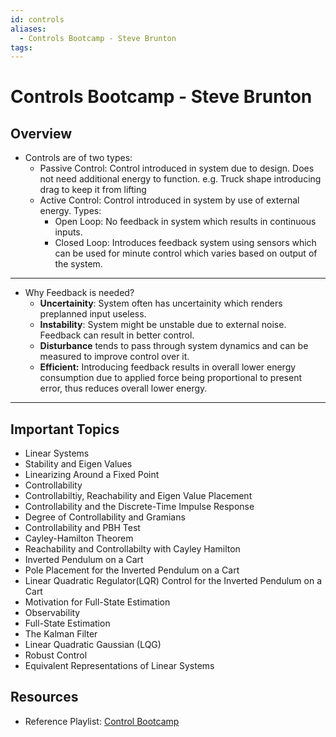```yaml
---
id: controls
aliases:
  - Controls Bootcamp - Steve Brunton
tags:
---
```


# Controls Bootcamp - Steve Brunton

## Overview

- Controls are of two types:
    - Passive Control: Control introduced in system due to design. Does not need additional energy to function. e.g. Truck shape introducing drag to keep it from lifting
    - Active Control: Control introduced in system by use of external energy. Types:
        - Open Loop: No feedback in system which results in continuous inputs.
        - Closed Loop: Introduces feedback system using sensors which can be used for minute control which varies based on output of the system.

---

- Why Feedback is needed?
    - **Uncertainity**: System often has uncertainity which renders preplanned input useless.
    - **Instability**: System might be unstable due to external noise. Feedback can result in better control.
    - **Disturbance** tends to pass through system dynamics and can be measured to improve control over it.
    - **Efficient:** Introducing feedback results in overall lower energy consumption due to applied force being proportional to present error, thus reduces overall lower energy.

---

## Important Topics

- Linear Systems
- Stability and Eigen Values
- Linearizing Around a Fixed Point
- Controllability
- Controllabiltiy, Reachability and Eigen Value Placement
- Controllability and the Discrete-Time Impulse Response
- Degree of Controllability and Gramians
- Controllability and PBH Test
- Cayley-Hamilton Theorem
- Reachability and Controllabilty with Cayley Hamilton
- Inverted Pendulum on a Cart
- Pole Placement for the Inverted Pendulum on a Cart
- Linear Quadratic Regulator(LQR) Control for the Inverted Pendulum on a Cart
- Motivation for Full-State Estimation
- Observability
- Full-State Estimation
- The Kalman Filter
- Linear Quadratic Gaussian (LQG)
- Robust Control
- Equivalent Representations of Linear Systems

## Resources

- Reference Playlist: [Control Bootcamp](https://www.youtube.com/playlist?list=PLMrJAkhIeNNR20Mz-VpzgfQs5zrYi085m)
